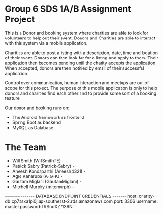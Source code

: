 # Group 6 SDS 1A/B Assignment Project

This is a Donor and booking system where charities are able to look for volunteers to help out their event.
Donors and Charities are able to interact with this system via a mobile application.

Charities are able to post a listing with a description, date, time and location of their event. Donors can then
look for for a listing and apply to them. Their application then becomes pending until the charity accepts the application.
When accepted, donors are then notified by email of their successful application.

Control over communication, human interaction and meetups are out of scope for this project.
The purpose of this mobile application is only to help donors and charities find each other and
to provide some sort of a booking feature.

Our donor and booking runs on:
- The Android framework as frontend
- Spring Boot as backend
- MySQL as Database

# The Team

- Will Smith (WillSmithTE) -
- Patrick Sabry (Patrick-Sabry) -
- Aneesh Kondaparthi (Aneesh4321) -
- Agid Kaharuba (A-G-K) -
- Gautam Miglani (GautamMiglani) -
- Mitchell Murphy (mitcmurph) -


--------------- DATABASE ENDPOINT CREDENTIALS -------
host: charity-db.cp7zsxa1pi0j.ap-southeast-2.rds.amazonaws.com
port: 3306
username: master
password: fRSnoXZ7139N
